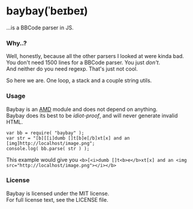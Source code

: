 baybay(ˈbeɪbeɪ)
===============

...is a BBCode parser in JS.

### Why..?

Well, honestly, because all the other parsers I looked at were kinda bad.  
You don't need 1500 lines for a BBCode parser. You just *don't*.  
And neither do you need regexp. That's just not cool.

So here we are. One loop, a stack and a couple string utils.

### Usage

Baybay is an [AMD](http://en.wikipedia.org/wiki/Asynchronous_module_definition) module and does not depend on anything.  
Baybay does its best to be *idiot-proof*, and will never generate invalid HTML.

    var bb = require( "baybay" );
    var str = "[b][[i]dumb []t[b]e[/b]xt[x] and an [img]http://localhost/image.png";
    console.log( bb.parse( str ) );

This example would give you `<b>[<i>dumb []t<b>e</b>xt[x] and an <img src="http://localhost/image.png"></i></b>`

### License

Baybay is licensed under the MIT license.  
For full license text, see the LICENSE file.
